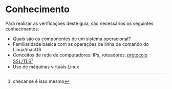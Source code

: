 # Conhecimento

Para realizar as verificações deste guia, são necessários os seguintes conhecimentos:

* Quais são os componentes de um sistema operacional?
* Familiaridade básica com as operações de linha de comando do Linux/macOS
* Conceitos de rede de computadores: IPs, roteadores, [protocolo SSL/TLS](#user-content-fn-1)[^1]
* Uso de máquinas virtuais Linux

[^1]: checar se é isso mesmo
